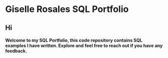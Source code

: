 # Giselle Rosales SQL Portfolio

## Hi
#### Welcome to my SQL Portfolio, this code repository contains SQL examples I have written. Explore and feel free to reach out if you have any feedback.
